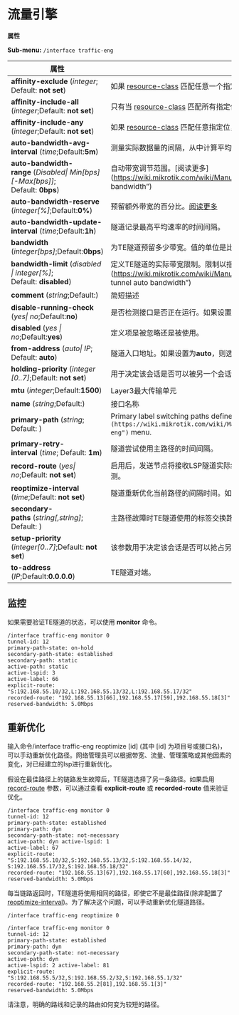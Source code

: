 # 流量引擎

**属性**

**Sub-menu:** `/interface traffic-eng`

  

| 属性                                                                           | 说明                                                                                                                                                                                            |
| ------------------------------------------------------------------------------ | ----------------------------------------------------------------------------------------------------------------------------------------------------------------------------------------------- |
| **affinity-exclude** (_integer_; Default: **not set**)                         | 如果 [resource-class](https://wiki.mikrotik.com/wiki/Manual:MPLS/Traffic-eng#Interface "Manual:MPLS/Traffic-eng") 匹配任意一个指定位，则不使用接口。                                            |
| **affinity-include-all** (_integer_;Default: **not set**)                      | 只有当 [resource-class](https://wiki.mikrotik.com/wiki/Manual:MPLS/Traffic-eng#Interface "Manual:MPLS/Traffic-eng") 匹配所有指定位时才使用接口。                                                |
| **affinity-include-any** (_integer_;Default: **not set**)                      | 如果 [resource-class](https://wiki.mikrotik.com/wiki/Manual:MPLS/Traffic-eng#Interface "Manual:MPLS/Traffic-eng") 匹配任意指定位，则使用接口。                                                  |
| **auto-bandwidth-avg-interval** (_time_;Default:**5m**)                        | 测量实际数据量的间隔，从中计算平均带宽。                                                                                                                                                        |
| **auto-bandwidth-range** (_Disabled\| Min[bps][-Max[bps]]_; Default: **0bps**) | 自动带宽调节范围。[阅读更多](https://wiki.mikrotik.com/wiki/Manual:TE_tunnel_auto_bandwidth“Manual:TE tunnel auto bandwidth”)                                                                   |
| **auto-bandwidth-reserve** (_integer[%]_;Default:**0%**)                       | 预留额外带宽的百分比。[阅读更多 ](https://wiki.mikrotik.com/wiki/Manual:TE_tunnel_auto_bandwidth "Manual:TE tunnel auto bandwidth")                                                             |
| **auto-bandwidth-update-interval** (_time_;Default:**1h**)                     | 隧道记录最高平均速率的时间间隔。                                                                                                                                                                |
| **bandwidth** (_integer[bps]_;Default:**0bps**)                                | 为TE隧道预留多少带宽。值的单位是比特每秒。[阅读更多](https://wiki.mikrotik.com/wiki/Manual:TE_tunnel_auto_bandwidth#Bandwidth_limitation "Manual:TE tunnel auto bandwidth")                     |
| **bandwidth-limit** (_disabled \| integer[%]_; Default: **disabled**)          | 定义TE隧道的实际带宽限制。限制以指定隧道“带宽”的百分比配置。[阅读更多](https://wiki.mikrotik.com/wiki/Manual:TE_tunnel_auto_bandwidth#Bandwidth_limitation“Manual:TE tunnel auto bandwidth”)    |
| **comment** (_string_;Default:)                                                | 简短描述                                                                                                                                                                                        |
| **disable-running-check** (_yes\| no_;Default:**no**)                          | 是否检测接口是否正在运行。如果设置为**no**接口将总是有'running'标志。                                                                                                                           |
| **disabled** (_yes \| no_;Default:**yes**)                                     | 定义项是被忽略还是被使用。                                                                                                                                                                      |
| **from-address** (_auto\| IP_; Default: **auto**)                              | 隧道入口地址。如果设置为**auto**，则选择最少的IP地址。                                                                                                                                          |
| **holding-priority** (_integer [0..7]_;Default: **not set**)                   | 用于决定该会话是否可以被另一个会话抢占。0设置最高优先级。                                                                                                                                       |
| **mtu** (_integer_;Default:**1500**)                                           | Layer3最大传输单元                                                                                                                                                                              |
| **name** (_string_;Default:)                                                   | 接口名称                                                                                                                                                                                        |
| **primary-path** (_string_; Default: )                                         | Primary label switching paths defined in `[/mpls traffic-eng tunnel-path](https://wiki.mikrotik.com/wiki/Manual:MPLS/Traffic-eng#Tunnel_Path "Manual:MPLS/Traffic-eng")` menu.                  |
| **primary-retry-interval** (_time_; Default: **1m**)                           | 隧道尝试使用主路径的时间间隔。                                                                                                                                                                  |
| **record-route** (_yes\| no_;Default: **not set**)                             | 启用后，发送节点将接收LSP隧道实际经过的路由信息。记录路由类似于路径向量，因此可以用于环路检测。                                                                                                 |
| **reoptimize-interval** (_time_;Default: **not set**)                          | 隧道重新优化当前路径的间隔时间。如果当前路径不是最佳路径，那么优化后将使用最佳路径。[阅读更多](https://wiki.mikrotik.com/wiki/Manual:Interface/Traffic_Engineering#Reoptimization)              |
| **secondary-paths** (_string[,string]_; Default: )                             | 主路径故障时TE隧道使用的标签交换路径列表。路径在 [/mpls traffic-eng tunnel-path](https://wiki.mikrotik.com/wiki/Manual:MPLS/Traffic-eng#Tunnel_Path "Manual: mpls / traffic-eng ") 菜单中定义。 |
| **setup-priority** (_integer[0..7]_;Default: **not set**)                      | 该参数用于决定该会话是否可以抢占另一个会话。0设置最高优先级。                                                                                                                                   |
| **to-address** (_IP_;Default:**0.0.0.0**)                                      | TE隧道对端。                                                                                                                                                                                    |

## 监控

如果需要验证TE隧道的状态，可以使用 **monitor** 命令。

```shell
/interface traffic-eng monitor 0
tunnel-id: 12
primary-path-state: on-hold
secondary-path-state: established
secondary-path: static
active-path: static
active-lspid: 3
active-label: 66
explicit-route: "S:192.168.55.10/32,L:192.168.55.13/32,L:192.168.55.17/32"
recorded-route: "192.168.55.13[66],192.168.55.17[59],192.168.55.18[3]"
reserved-bandwidth: 5.0Mbps
```

  

## 重新优化

输入命令/interface traffic-eng reoptimize [id] (其中 [id] 为项目号或接口名)，可以手动重新优化路径。网络管理员可以根据带宽、流量、管理策略或其他因素的变化，对已经建立的lsp进行重新优化。

假设在最佳路径上的链路发生故障后，TE隧道选择了另一条路径。如果启用 [record-route](https://wiki.mikrotik.com/wiki/Manual:MPLS/Traffic-eng#Tunnel_Path "Manual:MPLS/Traffic-eng") 参数，可以通过查看 **explicit-route** 或 **recorded-route** 值来验证优化。

```shell
/interface traffic-eng monitor 0
tunnel-id: 12
primary-path-state: established
primary-path: dyn
secondary-path-state: not-necessary
active-path: dyn active-lspid: 1
active-label: 67
explicit-route: "S:192.168.55.10/32,S:192.168.55.13/32,S:192.168.55.14/32,
S:192.168.55.17/32,S:192.168.55.18/32"
recorded-route: "192.168.55.13[67],192.168.55.17[60],192.168.55.18[3]"
reserved-bandwidth: 5.0Mbps
```


每当链路返回时，TE隧道将使用相同的路径，即使它不是最佳路径(除非配置了 [reoptimize-interval](https://wiki.mikrotik.com/wiki/Manual:MPLS/Traffic-eng#Tunnel_Path "Manual:MPLS/Traffic-eng"))。为了解决这个问题，可以手动重新优化隧道路径。

`/interface traffic-eng reoptimize 0`

  
```shell
/interface traffic-eng monitor 0
tunnel-id: 12
primary-path-state: established
primary-path: dyn
secondary-path-state: not-necessary
active-path: dyn
active-lspid: 2 active-label: 81
explicit-route: "S:192.168.55.5/32,S:192.168.55.2/32,S:192.168.55.1/32"
recorded-route: "192.168.55.2[81],192.168.55.1[3]"
reserved-bandwidth: 5.0Mbps
```
 

请注意，明确的路线和记录的路由如何变为较短的路径。